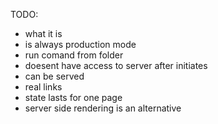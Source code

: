 TODO:
- what it is
- is always production mode
- run comand from folder
- doesent have access to server after initiates
- can be served
- real links 
- state lasts for one page
- server side rendering is an alternative